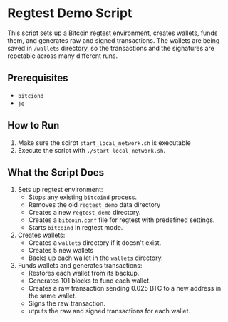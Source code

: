 # Regtest Demo Script

This script sets up a Bitcoin regtest environment, creates wallets, funds them, and generates raw and signed transactions. The wallets are being saved in `/wallets` directory, so the transactions and the signatures are repetable across many different runs.

## Prerequisites

- `bitciond`
- `jq`

## How to Run

1. Make sure the scirpt `start_local_network.sh` is executable
2. Execute the script with `./start_local_network.sh`.

## What the Script Does

1. Sets up regtest environment:
    - Stops any existing `bitcoind` process.
    - Removes the old `regtest_demo` data directory
    - Creates a new `regtest_demo` directory.
    - Creates a `bitcoin.conf` file for regtest with predefined settings.
    - Starts `bitcoind` in regtest mode.
2. Creates wallets:
    - Creates a `wallets` directory if it doesn't exist.
    - Creates 5 new wallets
    - Backs up each wallet  in the `wallets` directory.
3. Funds wallets and generates transactions:
    - Restores each wallet from its backup.
    - Generates 101 blocks to fund each wallet.
    - Creates a raw transaction sending 0.025 BTC to a new address in the same wallet.
    - Signs the raw transaction.
    - utputs the raw and signed transactions for each wallet.
